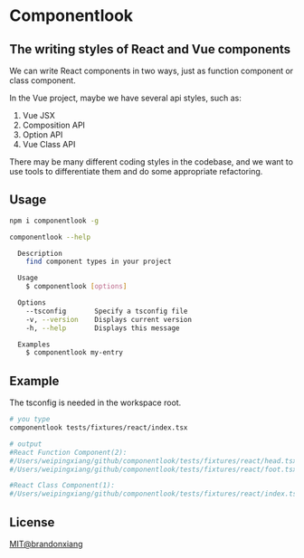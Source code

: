 # Componentlook

## The writing styles of React and Vue components

We can write React components in two ways, just as function component or class component.

In the Vue project, maybe we have several api styles, such as:

1. Vue JSX
2. Composition API
3. Option API
4. Vue Class API

There may be many different coding styles in the codebase, and we want to use tools to differentiate them and do some appropriate refactoring.

## Usage

```bash
npm i componentlook -g

componentlook --help

  Description
    find component types in your project

  Usage
    $ componentlook [options]

  Options
    --tsconfig       Specify a tsconfig file
    -v, --version    Displays current version
    -h, --help       Displays this message

  Examples
    $ componentlook my-entry
```

## Example

The tsconfig is needed in the workspace root.

```bash
# you type
componentlook tests/fixtures/react/index.tsx

# output
#React Function Component(2):
#/Users/weipingxiang/github/componentlook/tests/fixtures/react/head.tsx
#/Users/weipingxiang/github/componentlook/tests/fixtures/react/foot.tsx

#React Class Component(1):
#/Users/weipingxiang/github/componentlook/tests/fixtures/react/index.tsx

```



## License

[MIT@brandonxiang](LICENSE)
